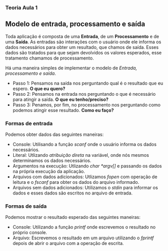 ### Teoria Aula 1
## Modelo de entrada, processamento e saída

Toda aplicação é composta de uma **Entrada**, de um **Processamento** e de uma **Saída**. As entradas são interações com o usuário onde ele informa os dados necessários para obter um resultado, que chamos de saída. Esses dados são tratados para que sejam devolvidos os valores esperados, esse tratamento chamamos de processamento.
  
Há uma maneira simples de implementar o modelo de *Entrada, processamento e saída*.
- Passo 1: Pensamos na saída nos perguntando qual é o resultado que eu espero. **O que eu quero?**
- Passo 2: Pensamos na entrada nos perguntando o que é necessário para atingir a saída. **O que eu tenho/preciso?**
- Passo 3: Penamos, por fim, no processamento nos perguntando como podemos atingir esse resultado. **Como eu faço?**

### Formas de entrada

Podemos obter dados das seguintes maneiras:
- Console: Utilisando a função *scanf* onde o usuário informa os dados necessários.
- Literal: Utlizando *atribuição direta* na variável, onde nós mesmos determinamos os dados necessários.
- Argumentos na execução: Utlizando _char *argv[]_ e passando os dados na própria execução da aplicação.
- Arquivos com dados adicionados: Utlizamos _fopen_ com operação de leitura e o _fscanf_ para obter os dados do arquivo informado.
- Arquivos sem dados adicionados: Utilizamos o _stdin_ para informar os dados e esses dados são escritos no arquivo de entrada. 

### Formas de saída

Podemos mostrar o resultado esperado das seguintes maneiras:
- Console: Utilizando a função *printf* onde escrevemos o resultado no próprio console.
- Arquivo: Escrevemos o resultado em um arquivo utilizando o _fprintf_ depois de abrir o arquivo com a operação de escrita.
